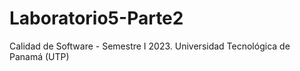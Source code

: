 # Laboratorio5-Parte2

Calidad de Software - Semestre I 2023. Universidad Tecnológica de Panamá (UTP)
